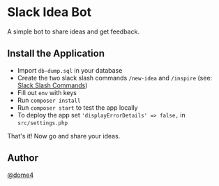 # Slack Idea Bot

A simple bot to share ideas and get feedback.

## Install the Application

* Import `db-dump.sql` in your database
* Create the two slack slash commands `/new-idea` and `/inspire` (see: [Slack Slash Commands](https://api.slack.com/slash-commands))
* Fill out `env` with keys
* Run `composer install`
* Run `composer start` to test the app locally
* To deploy the app set ` 'displayErrorDetails' => false, ` in `src/settings.php`

That's it! Now go and share your ideas.

## Author
[@dome4](https://github.com/dome4)

